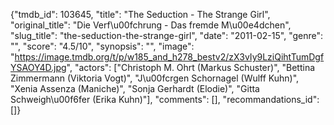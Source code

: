 {"tmdb_id": 103645, "title": "The Seduction - The Strange Girl", "original_title": "Die Verf\u00fchrung - Das fremde M\u00e4dchen", "slug_title": "the-seduction-the-strange-girl", "date": "2011-02-15", "genre": "", "score": "4.5/10", "synopsis": "", "image": "https://image.tmdb.org/t/p/w185_and_h278_bestv2/zX3vIy9LziQihtTumDgfYSAOY4D.jpg", "actors": ["Christoph M. Ohrt (Markus Schuster)", "Bettina Zimmermann (Viktoria Vogt)", "J\u00fcrgen Schornagel (Wulff Kuhn)", "Xenia Assenza (Maniche)", "Sonja Gerhardt (Elodie)", "Gitta Schweigh\u00f6fer (Erika Kuhn)"], "comments": [], "recommandations_id": []}